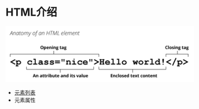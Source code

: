 # HTML介绍

![html](./img/html.png)

- [元素列表](https://developer.mozilla.org/zh-CN/docs/Web/HTML/Element)
- 元素属性
